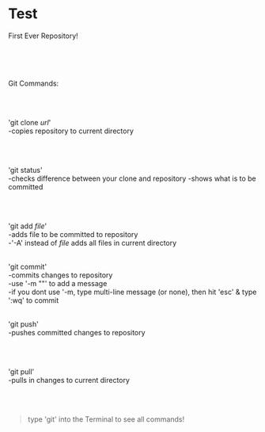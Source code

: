 # Test
First Ever Repository!


<br><br><br>


Git Commands:

<br><br>

  'git clone *url*'
<br>
    -copies repository to current directory

<br><br>
  
  'git status'
<br>
    -checks difference between your clone and repository
    -shows what is to be committed

<br><br>
    
  'git add *file*'
<br>
    -adds file to be committed to repository
<br>
    -'-A' instead of *file* adds all files in current directory
<br><br>
  
  'git commit'
<br>
    -commits changes to repository
<br>
    -use '-m "<message>"' to add a message
<br>
      -if you dont use '-m, type multi-line message (or none), then hit 'esc' & type ':wq' to commit
<br><br>
  
  'git push'
<br>
    -pushes committed changes to repository

<br><br>
  
  'git pull'
<br>
    -pulls in changes to current directory

<br><br>


  > type 'git' into the Terminal to see all commands!
